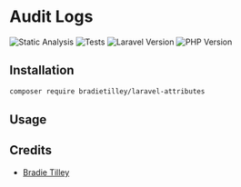 # Audit Logs


![Static Analysis](https://github.com/bradietilley/laravel-attributes/actions/workflows/static.yml/badge.svg)
![Tests](https://github.com/bradietilley/laravel-attributes/actions/workflows/tests.yml/badge.svg)
![Laravel Version](https://img.shields.io/badge/Laravel%20Version-11.28-F9322C)
![PHP Version](https://img.shields.io/badge/PHP%20Version-8.3-4F5B93)




## Installation

```bash
composer require bradietilley/laravel-attributes
```

## Usage



## Credits

- [Bradie Tilley](https://github.com/bradietilley)
